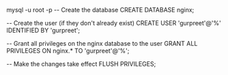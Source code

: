 mysql -u root -p
-- Create the database
CREATE DATABASE nginx;

-- Create the user (if they don't already exist)
CREATE USER 'gurpreet'@'%' IDENTIFIED BY 'gurpreet';

-- Grant all privileges on the nginx database to the user
GRANT ALL PRIVILEGES ON nginx.* TO 'gurpreet'@'%';

-- Make the changes take effect
FLUSH PRIVILEGES;